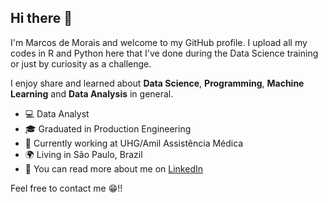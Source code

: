 ## Hi there 👋

I'm Marcos de Morais and welcome to my GitHub profile. I upload all my codes in R and Python here that I've done during the Data Science training or just by curiosity as a challenge.

I enjoy share and learned about **Data Science**, **Programming**,  **Machine Learning** and **Data Analysis** in general.

- 💻 Data Analyst
- 🎓 Graduated in Production Engineering 
- 🏢 Currently working at UHG/Amil Assistência Médica
- 🌍 Living in São Paulo, Brazil
- 📢 You can read more about me on [LinkedIn](https://www.linkedin.com/in/marcos-de-morais-silva/)

Feel free to contact me 😁!!
